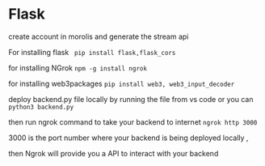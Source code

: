 # Flask
create account in morolis and generate the stream api

For installing flask
` pip install flask,flask_cors` 

for installing NGrok
`npm -g install ngrok`

for installing web3packages
`pip install web3, web3_input_decoder`


deploy backend.py file locally by running the file from vs code or you can `python3 backend.py`

then run ngrok command to take your backend to internet `ngrok http 3000` 

3000  is the port number where your backend is being deployed locally ,

then Ngrok will provide you a API  to interact with your backend
